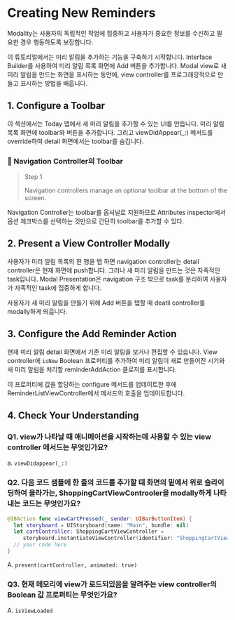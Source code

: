# Creating New Reminders

Modality는 사용자의 독립적인 작업에 집중하고 사용자가 중요한 정보를 수신하고 필요한 경우 행동하도록 보장합니다.  
  
이 튜토리얼에서는 미리 알림을 추가하는 기능을 구축하기 시작합니다. Interface Builder를 사용하여 미리 알림 목록 화면에 Add 버튼을 추가합니다. Modal view로 새 미리 알림을 만드는 화면을 표시하는 동안에, view controller를 프로그래밍적으로 만들고 표시하는 방법을 배웁니다.

## 1. Configure a Toolbar

이 섹션에서는 Today 앱에서 새 미리 알림을 추가할 수 있는 UI를 만듭니다. 미리 알림 목록 화면에 toolbar와 버튼을 추가합니다. 그리고 viewDidAppear(_:) 메서드를 override하여 detail 화면에서는 toolbar를 숨깁니다.

### 📌 Navigation Controller의 Toolbar

> Step 1  
>  
> Navigation controllers manage an optional toolbar at the bottom of the screen.

Navigation Controller는 toolbar를 옵셔널로 지원하므로 Attributes inspector에서 옵션 체크박스를 선택하는 것만으로 간단히 toolbar를 추가할 수 있다.

## 2. Present a View Controller Modally

사용자가 미리 알림 목록의 한 행을 탭 하면 navigation controller는 detail controller은 현재 화면에 push합니다. 그러나 새 미리 알림을 만드는 것은 자족적인 task입니다. Modal Presentation은 navigation 구조 밖으로 task를 분리하여 사용자가 자족적인 task에 집중하게 합니다.  
  
사용자가 새 미리 알림을 만들기 위해 Add 버튼을 탭할 때 deatil controller를 modally하게 띄웁니다.

## 3. Configure the Add Reminder Action

현재 미리 알림 detail 화면에서 기존 미리 알림을 보거나 편집할 수 있습니다. View controller에 `isNew` Boolean 프로퍼티를 추가하여 미리 알림이 새로 만들어진 시기와 새 미리 알림을 처리할 reminderAddAction 클로저를 표시합니다.  
  
이 프로퍼티에 값을 할당하는 configure 메서드를 업데이트한 후에 ReminderListViewController에서 메서드의 호출을 업데이트합니다.

## 4. Check Your Understanding

### Q1. view가 나타날 때 애니메이션을 시작하는데 사용할 수 있는 view controller 메서드는 무엇인가요?

a. `viewDidappear(_:)`

### Q2. 다음 코드 샘플에 한 줄의 코드를 추가할 때 화면의 밑에서 위로 슬라이딩하여 올라가는, ShoppingCartViewControoler을 modally하게 나타내는 코드는 무엇인가요?

~~~swift
@IBAction func viewCartPressed(_ sender: UIBarButtonItem) {
  let storyboard = UIStoryboard(name: "Main", bundle: nil)
  let cartController: ShoppingCartViewController = 
     storyboard.instantiateViewController(identifier: "ShoppingCartViewController")
  // your code here
}
~~~

A. `present(cartController, animated: true)`

### Q3. 현재 메모리에 view가 로드되있음을 알려주는 view controller의 Boolean 값 프로퍼티는 무엇인가요?

A. `isViewLoaded`



